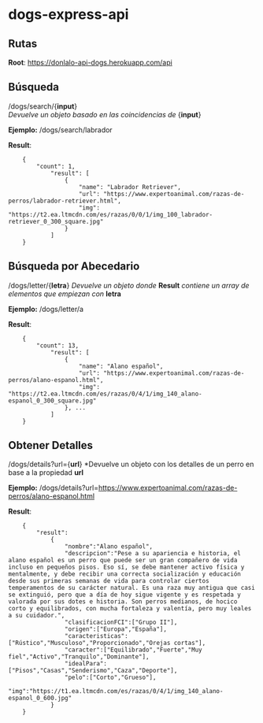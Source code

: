 # dogs-express-api
 


## Rutas

**Root**: 	https://donlalo-api-dogs.herokuapp.com/api

## Búsqueda

/dogs/search/{**input**}  
  *Devuelve un objeto basado en las coincidencias de* {**input**}
  
  **Ejemplo:** /dogs/search/labrador

**Result**:
```
    {
	    "count": 1,
		    "result": [
			    {
				    "name": "Labrador Retriever",
				    "url": "https://www.expertoanimal.com/razas-de-perros/labrador-retriever.html",
				    "img": "https://t2.ea.ltmcdn.com/es/razas/0/0/1/img_100_labrador-retriever_0_300_square.jpg"
			    }
		    ]
    }
```
## Búsqueda por Abecedario

/dogs/letter/{**letra**}
  *Devuelve un objeto donde* **Result** *contiene un array de elementos que empiezan con* **letra**
  
  **Ejemplo:** /dogs/letter/a

**Result**:
```
    {
	    "count": 13,
		    "result": [
				{
					"name": "Alano español",
					"url": "https://www.expertoanimal.com/razas-de-perros/alano-espanol.html",
					"img": "https://t2.ea.ltmcdn.com/es/razas/0/4/1/img_140_alano-espanol_0_300_square.jpg"
				}, ... 
		    ]
    }
```
## Obtener Detalles 

/dogs/details?url={**url**}
  *Devuelve un objeto con los detalles de un perro en base a la propiedad **url**
  
  **Ejemplo:** /dogs/details?url=https://www.expertoanimal.com/razas-de-perros/alano-espanol.html

**Result**:
```
    {
	    "result":
		    {
			    "nombre":"Alano español",
			    "descripcion":"Pese a su apariencia e historia, el alano español es un perro que puede ser un gran compañero de vida incluso en pequeños pisos. Eso sí, se debe mantener activo física y mentalmente, y debe recibir una correcta socialización y educación desde sus primeras semanas de vida para controlar ciertos temperamentos de su carácter natural. Es una raza muy antigua que casi se extinguió, pero que a día de hoy sigue vigente y es respetada y valorada por sus dotes e historia. Son perros medianos, de hocico corto y equilibrados, con mucha fortaleza y valentía, pero muy leales a su cuidador.",
			    "clasificacionFCI":["Grupo II"],
			    "origen":["Europa","España"],
			    "caracteristicas":["Rústico","Musculoso","Proporcionado","Orejas cortas"],
			    "caracter":["Equilibrado","Fuerte","Muy fiel","Activo","Tranquilo","Dominante"],
			    "idealPara":["Pisos","Casas","Senderismo","Caza","Deporte"],
			    "pelo":["Corto","Grueso"],
			    "img":"https://t1.ea.ltmcdn.com/es/razas/0/4/1/img_140_alano-espanol_0_600.jpg"
		    }
    }
```